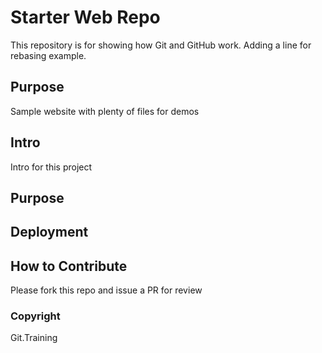 # Starter Web Repo

This repository is for showing how Git and GitHub work.
Adding a line for rebasing example.

## Purpose

Sample website with plenty of files for demos

## Intro
Intro for this project

## Purpose

## Deployment

## How to Contribute

Please fork this repo and issue a PR for review

### Copyright

Git.Training
